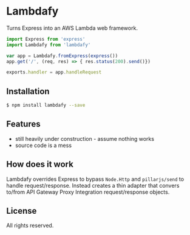 # Lambdafy
Turns Express into an AWS Lambda web framework.

```js
import Express from 'express'
import Lambdafy from 'lambdafy'

var app = Lambdafy.fromExpress(express())
app.get('/', (req, res) => { res.status(200).send()})

exports.handler = app.handleRequest
```

## Installation

```bash
$ npm install lambdafy --save
```

## Features

 * still heavily under construction - assume nothing works
 * source code is a mess

## How does it work

Lambdafy overrides Express to bypass `Node.Http` and `pillarjs/send` to handle request/response. Instead creates a thin adapter that convers to/from API Gateway Proxy Integration request/response objects.

## License
All rights reserved.

